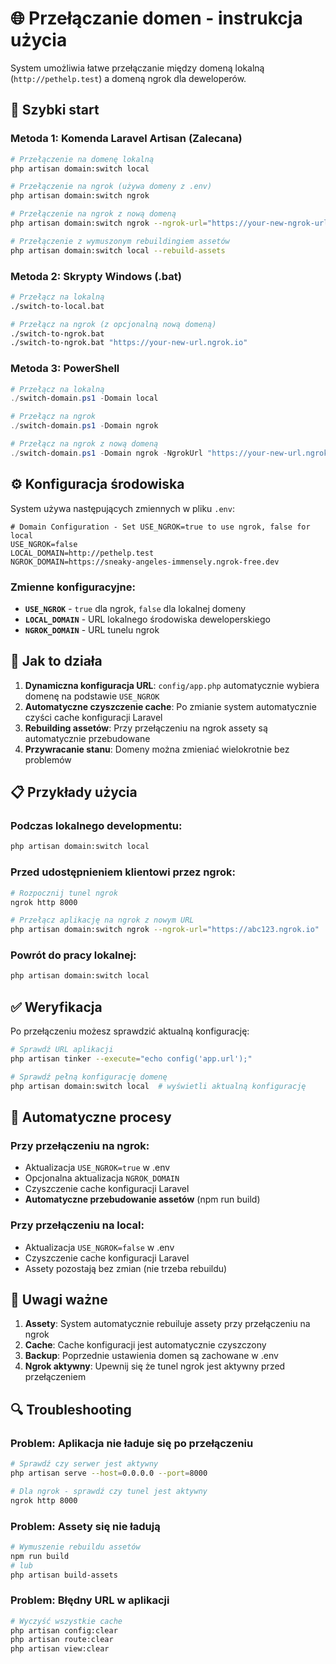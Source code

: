 # 🌐 Przełączanie domen - instrukcja użycia

System umożliwia łatwe przełączanie między domeną lokalną (`http://pethelp.test`) a domeną ngrok dla deweloperów.

## 🚀 Szybki start

### Metoda 1: Komenda Laravel Artisan (Zalecana)
```bash
# Przełączenie na domenę lokalną
php artisan domain:switch local

# Przełączenie na ngrok (używa domeny z .env)
php artisan domain:switch ngrok

# Przełączenie na ngrok z nową domeną
php artisan domain:switch ngrok --ngrok-url="https://your-new-ngrok-url.ngrok.io"

# Przełączenie z wymuszonym rebuildingiem assetów
php artisan domain:switch local --rebuild-assets
```

### Metoda 2: Skrypty Windows (.bat)
```bash
# Przełącz na lokalną
./switch-to-local.bat

# Przełącz na ngrok (z opcjonalną nową domeną)
./switch-to-ngrok.bat
./switch-to-ngrok.bat "https://your-new-url.ngrok.io"
```

### Metoda 3: PowerShell
```powershell
# Przełącz na lokalną
./switch-domain.ps1 -Domain local

# Przełącz na ngrok
./switch-domain.ps1 -Domain ngrok

# Przełącz na ngrok z nową domeną
./switch-domain.ps1 -Domain ngrok -NgrokUrl "https://your-new-url.ngrok.io"
```

## ⚙️ Konfiguracja środowiska

System używa następujących zmiennych w pliku `.env`:

```env
# Domain Configuration - Set USE_NGROK=true to use ngrok, false for local
USE_NGROK=false
LOCAL_DOMAIN=http://pethelp.test
NGROK_DOMAIN=https://sneaky-angeles-immensely.ngrok-free.dev
```

### Zmienne konfiguracyjne:
- **`USE_NGROK`** - `true` dla ngrok, `false` dla lokalnej domeny
- **`LOCAL_DOMAIN`** - URL lokalnego środowiska deweloperskiego
- **`NGROK_DOMAIN`** - URL tunelu ngrok

## 🔧 Jak to działa

1. **Dynamiczna konfiguracja URL**: `config/app.php` automatycznie wybiera domenę na podstawie `USE_NGROK`
2. **Automatyczne czyszczenie cache**: Po zmianie system automatycznie czyści cache konfiguracji Laravel
3. **Rebuilding assetów**: Przy przełączeniu na ngrok assety są automatycznie przebudowane
4. **Przywracanie stanu**: Domeny można zmieniać wielokrotnie bez problemów

## 📋 Przykłady użycia

### Podczas lokalnego developmentu:
```bash
php artisan domain:switch local
```

### Przed udostępnieniem klientowi przez ngrok:
```bash
# Rozpocznij tunel ngrok
ngrok http 8000

# Przełącz aplikację na ngrok z nowym URL
php artisan domain:switch ngrok --ngrok-url="https://abc123.ngrok.io"
```

### Powrót do pracy lokalnej:
```bash
php artisan domain:switch local
```

## ✅ Weryfikacja

Po przełączeniu możesz sprawdzić aktualną konfigurację:

```bash
# Sprawdź URL aplikacji
php artisan tinker --execute="echo config('app.url');"

# Sprawdź pełną konfigurację domenę
php artisan domain:switch local  # wyświetli aktualną konfigurację
```

## 🎯 Automatyczne procesy

### Przy przełączeniu na ngrok:
- Aktualizacja `USE_NGROK=true` w .env
- Opcjonalna aktualizacja `NGROK_DOMAIN`
- Czyszczenie cache konfiguracji Laravel
- **Automatyczne przebudowanie assetów** (npm run build)

### Przy przełączeniu na local:
- Aktualizacja `USE_NGROK=false` w .env
- Czyszczenie cache konfiguracji Laravel
- Assety pozostają bez zmian (nie trzeba rebuildu)

## 🚨 Uwagi ważne

1. **Assety**: System automatycznie rebuiluje assety przy przełączeniu na ngrok
2. **Cache**: Cache konfiguracji jest automatycznie czyszczony
3. **Backup**: Poprzednie ustawienia domen są zachowane w .env
4. **Ngrok aktywny**: Upewnij się że tunel ngrok jest aktywny przed przełączeniem

## 🔍 Troubleshooting

### Problem: Aplikacja nie ładuje się po przełączeniu
```bash
# Sprawdź czy serwer jest aktywny
php artisan serve --host=0.0.0.0 --port=8000

# Dla ngrok - sprawdź czy tunel jest aktywny
ngrok http 8000
```

### Problem: Assety się nie ładują
```bash
# Wymuszenie rebuildu assetów
npm run build
# lub
php artisan build-assets
```

### Problem: Błędny URL w aplikacji
```bash
# Wyczyść wszystkie cache
php artisan config:clear
php artisan route:clear
php artisan view:clear
```